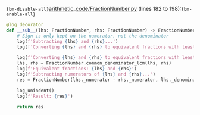 `{bm-disable-all}`[arithmetic_code/FractionNumber.py](arithmetic_code/FractionNumber.py) (lines 182 to 198):`{bm-enable-all}`

```python
@log_decorator
def __sub__(lhs: FractionNumber, rhs: FractionNumber) -> FractionNumber:
    # Sign is only kept on the numerator, not the denominator
    log(f'Subtracting {lhs} and {rhs}...')
    log(f'Converting {lhs} and {rhs} to equivalent fractions with least common denominator...')

    log(f'Converting {lhs} and {rhs} to equivalent fractions with least common denominator...')
    lhs, rhs = FractionNumber.common_denominator_lcm(lhs, rhs)
    log(f'Equivalent fractions: {lhs} and {rhs}')
    log(f'Subtracting numerators of {lhs} and {rhs}...')
    res = FractionNumber(lhs._numerator - rhs._numerator, lhs._denominator)

    log_unindent()
    log(f'Result: {res}')

    return res
```